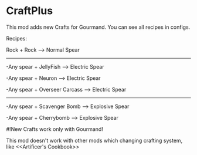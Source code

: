 # CraftPlus

This mod adds new Crafts for Gourmand. You can see all recipes in configs.

Recipes:

Rock + Rock --> Normal Spear

-----------------------------------------------------------------------

-Any spear + JellyFish --> Electric Spear

-Any spear + Neuron --> Electric Spear

-Any spear + Overseer Carcass --> Electric Spear

-----------------------------------------------------------------------

-Any spear + Scavenger Bomb --> Explosive Spear

-Any spear + Cherrybomb --> Explosive Spear

#!New Crafts work only with Gourmand!

This mod doesn't work with other mods which changing crafting system, like <<Artificer's Cookbook>>
